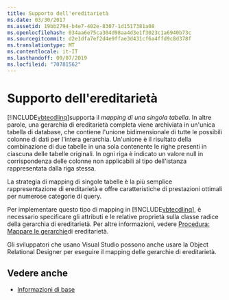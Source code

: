 ```yaml
---
title: Supporto dell'ereditarietà
ms.date: 03/30/2017
ms.assetid: 19bb2794-b4e7-402e-8307-1d1517381a08
ms.openlocfilehash: 034aa6e75ca304d98aa4d3e1f3023c1a6940b73c
ms.sourcegitcommit: d2e1dfa7ef2d4e9ffae3d431cf6a4ffd9c8d378f
ms.translationtype: MT
ms.contentlocale: it-IT
ms.lasthandoff: 09/07/2019
ms.locfileid: "70781562"
---
```

# <a name="inheritance-support"></a>Supporto dell'ereditarietà
[!INCLUDE[vbtecdlinq](../../../../../../includes/vbtecdlinq-md.md)]supporta il *mapping di una singola tabella*. In altre parole, una gerarchia di ereditarietà completa viene archiviata in un'unica tabella di database, che contiene l'unione bidimensionale di tutte le possibili colonne di dati per l'intera gerarchia. Un'unione è il risultato della combinazione di due tabelle in una sola contenente le righe presenti in ciascuna delle tabelle originali. In ogni riga è indicato un valore null in corrispondenza delle colonne non applicabili al tipo dell'istanza rappresentata dalla riga stessa.  
  
 La strategia di mapping di singole tabelle è la più semplice rappresentazione di ereditarietà e offre caratteristiche di prestazioni ottimali per numerose categorie di query.  
  
 Per implementare questo tipo di mapping in [!INCLUDE[vbtecdlinq](../../../../../../includes/vbtecdlinq-md.md)], è necessario specificare gli attributi e le relative proprietà sulla classe radice della gerarchia di ereditarietà. Per altre informazioni, vedere [Procedura: Mappare le gerarchie](how-to-map-inheritance-hierarchies.md)di ereditarietà.  
  
 Gli sviluppatori che usano Visual Studio possono anche usare la Object Relational Designer per eseguire il mapping delle gerarchie di ereditarietà.  
  
## <a name="see-also"></a>Vedere anche

- [Informazioni di base](background-information.md)
